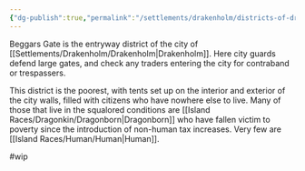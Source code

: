 ```yaml
---
{"dg-publish":true,"permalink":"/settlements/drakenholm/districts-of-drakenholm/beggars-gate/"}
---
```


Beggars Gate is the entryway district of the city of [[Settlements/Drakenholm/Drakenholm\|Drakenholm]]. Here city guards defend large gates, and check any traders entering the city for contraband or trespassers. 

This district is the poorest, with tents set up on the interior and exterior of the city walls, filled with citizens who have nowhere else to live. Many of those that live in the squalored conditions are [[Island Races/Dragonkin/Dragonborn\|Dragonborn]] who have fallen victim to poverty since the introduction of non-human tax increases. Very few are [[Island Races/Human/Human\|Human]].

#wip 